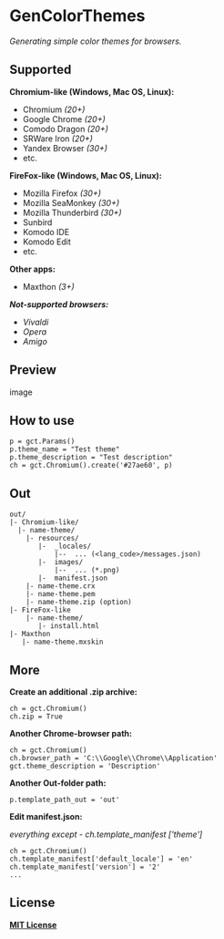 # GenColorThemes
*Generating simple color themes for browsers.*

## Supported

**Chromium-like (Windows, Mac OS, Linux):**
* Chromium *(20+)*
* Google Chrome *(20+)*
* Comodo Dragon *(20+)*
* SRWare Iron *(20+)*
* Yandex Browser *(30+)*
* etc.


**FireFox-like (Windows, Mac OS, Linux):**
* Mozilla Firefox *(30+)*
* Mozilla SeaMonkey *(30+)*
* Mozilla Thunderbird *(30+)*
* Sunbird
* Komodo IDE
* Komodo Edit
* etc.

**Other apps:**
* Maxthon *(3+)*

***Not-supported browsers:***
 * *Vivaldi*
 * *Opera*
 * *Amigo*

## Preview
image
## How to use
    p = gct.Params()
    p.theme_name = "Test theme"
    p.theme_description = "Test description"
    ch = gct.Chromium().create('#27ae60', p)
## Out
    out/
    |- Chromium-like/
      |- name-theme/
        |- resources/
           |-  _locales/
               |--  ... (<lang_code>/messages.json)
           |-  images/
               |--  ... (*.png)
           |-  manifest.json
        |- name-theme.crx
        |- name-theme.pem
        |- name-theme.zip (option)
    |- FireFox-like
        |- name-theme/
           |- install.html
    |- Maxthon
       |- name-theme.mxskin

## More
**Create an additional .zip archive:**

    ch = gct.Chromium()
    ch.zip = True
**Another Chrome-browser path:**

    ch = gct.Chromium()
    ch.browser_path = 'C:\\Google\\Chrome\\Application'
    gct.theme_description = 'Description'
**Another Out-folder path:**

    p.template_path_out = 'out'
**Edit manifest.json:**

*everything except - ch.template_manifest ['theme']*

    ch = gct.Chromium()
    ch.template_manifest['default_locale'] = 'en'
    ch.template_manifest['version'] = '2'
    ...

## License
**[MIT License](https://opensource.org/licenses/MIT "Text license")**
